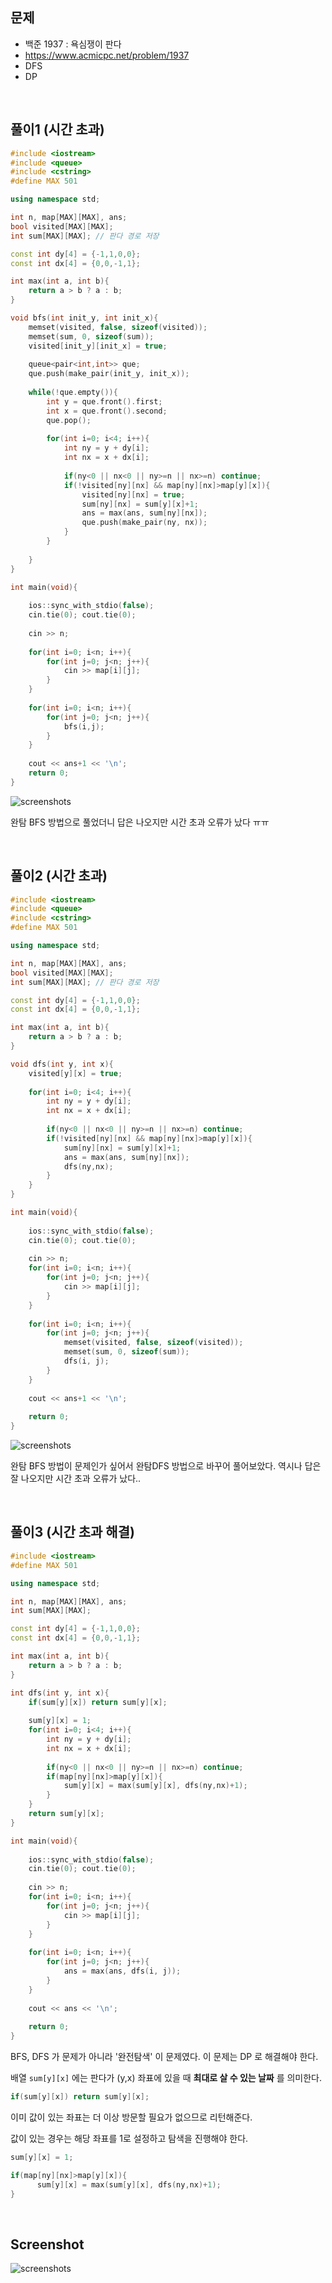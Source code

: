 ## 문제
- 백준 1937 : 욕심쟁이 판다
- https://www.acmicpc.net/problem/1937
- DFS
- DP

<br/>

## 풀이1 (시간 초과)
```c++
#include <iostream>
#include <queue>
#include <cstring>
#define MAX 501

using namespace std;

int n, map[MAX][MAX], ans;
bool visited[MAX][MAX];
int sum[MAX][MAX]; // 판다 경로 저장

const int dy[4] = {-1,1,0,0};
const int dx[4] = {0,0,-1,1};

int max(int a, int b){
    return a > b ? a : b;
}

void bfs(int init_y, int init_x){
    memset(visited, false, sizeof(visited));
    memset(sum, 0, sizeof(sum));
    visited[init_y][init_x] = true;
    
    queue<pair<int,int>> que;
    que.push(make_pair(init_y, init_x));
     
    while(!que.empty()){
        int y = que.front().first;
        int x = que.front().second;
        que.pop();
        
        for(int i=0; i<4; i++){
            int ny = y + dy[i];
            int nx = x + dx[i];
            
            if(ny<0 || nx<0 || ny>=n || nx>=n) continue;
            if(!visited[ny][nx] && map[ny][nx]>map[y][x]){
                visited[ny][nx] = true;
                sum[ny][nx] = sum[y][x]+1;
                ans = max(ans, sum[ny][nx]);
                que.push(make_pair(ny, nx));
            }
        }
        
    }
}

int main(void){
    
    ios::sync_with_stdio(false);
    cin.tie(0); cout.tie(0);
    
    cin >> n;
    
    for(int i=0; i<n; i++){
        for(int j=0; j<n; j++){
            cin >> map[i][j];
        }
    }
  
    for(int i=0; i<n; i++){
        for(int j=0; j<n; j++){
            bfs(i,j);
        }
    }
    
    cout << ans+1 << '\n';
    return 0;
}

```

![screenshots](./screenshots/boj1937-err1.png)

완탐 BFS 방법으로 풀었더니 답은 나오지만 시간 초과 오류가 났다 ㅠㅠ  

<br/>

## 풀이2 (시간 초과)

```c++
#include <iostream>
#include <queue>
#include <cstring>
#define MAX 501

using namespace std;

int n, map[MAX][MAX], ans;
bool visited[MAX][MAX];
int sum[MAX][MAX]; // 판다 경로 저장

const int dy[4] = {-1,1,0,0};
const int dx[4] = {0,0,-1,1};

int max(int a, int b){
    return a > b ? a : b;
}

void dfs(int y, int x){
    visited[y][x] = true;
    
    for(int i=0; i<4; i++){
        int ny = y + dy[i];
        int nx = x + dx[i];
        
        if(ny<0 || nx<0 || ny>=n || nx>=n) continue;
        if(!visited[ny][nx] && map[ny][nx]>map[y][x]){
            sum[ny][nx] = sum[y][x]+1;
            ans = max(ans, sum[ny][nx]);
            dfs(ny,nx);
        }
    }
}

int main(void){
    
    ios::sync_with_stdio(false);
    cin.tie(0); cout.tie(0);
    
    cin >> n;
    for(int i=0; i<n; i++){
        for(int j=0; j<n; j++){
            cin >> map[i][j];
        }
    }
    
    for(int i=0; i<n; i++){
        for(int j=0; j<n; j++){
            memset(visited, false, sizeof(visited));
            memset(sum, 0, sizeof(sum));
            dfs(i, j);
        }
    }
    
    cout << ans+1 << '\n';
    
    return 0;
}
```

![screenshots](./screenshots/boj1937-err2.png)

완탐 BFS 방법이 문제인가 싶어서 완탐DFS 방법으로 바꾸어 풀어보았다. 역시나 답은 잘 나오지만 시간 초과 오류가 났다..

<br/>

## 풀이3 (시간 초과 해결)

```c++
#include <iostream>
#define MAX 501

using namespace std;

int n, map[MAX][MAX], ans;
int sum[MAX][MAX]; 

const int dy[4] = {-1,1,0,0};
const int dx[4] = {0,0,-1,1};

int max(int a, int b){
    return a > b ? a : b;
}

int dfs(int y, int x){
    if(sum[y][x]) return sum[y][x];
    
    sum[y][x] = 1;
    for(int i=0; i<4; i++){
        int ny = y + dy[i];
        int nx = x + dx[i];
        
        if(ny<0 || nx<0 || ny>=n || nx>=n) continue;
        if(map[ny][nx]>map[y][x]){
            sum[y][x] = max(sum[y][x], dfs(ny,nx)+1);
        }
    }
    return sum[y][x];
}

int main(void){
    
    ios::sync_with_stdio(false);
    cin.tie(0); cout.tie(0);
    
    cin >> n;
    for(int i=0; i<n; i++){
        for(int j=0; j<n; j++){
            cin >> map[i][j];
        }
    }
    
    for(int i=0; i<n; i++){
        for(int j=0; j<n; j++){
            ans = max(ans, dfs(i, j));
        }
    }
    
    cout << ans << '\n';
    
    return 0;
}

```

BFS, DFS 가 문제가 아니라 '완전탐색' 이 문제였다. 이 문제는 DP 로 해결해야 한다.

배열 `sum[y][x]` 에는 판다가 (y,x) 좌표에 있을 때 **최대로 살 수 있는 날짜** 를 의미한다.

```c++
if(sum[y][x]) return sum[y][x];
```

이미 값이 있는 좌표는 더 이상 방문할 필요가 없으므로 리턴해준다. 

값이 있는 경우는 해당 좌표를 1로 설정하고 탐색을 진행해야 한다.

```c++
sum[y][x] = 1;
```

```c++
if(map[ny][nx]>map[y][x]){
      sum[y][x] = max(sum[y][x], dfs(ny,nx)+1);
}
```

<br/>

## Screenshot

![screenshots](./screenshots/boj1937.png)

